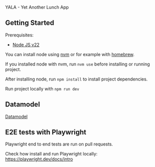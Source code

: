 YALA - Yet Another Lunch App

## Getting Started

Prerequisites:

- [Node JS v22](https://nodejs.org/en)

You can install node using [nvm](https://github.com/nvm-sh/nvm) or for example with [homebrew](https://formulae.brew.sh/formula/node).

If you installed node with nvm, run `nvm use` before installing or running project.

After installing node, run `npm install` to install project dependencies.

Run project locally with `npm run dev`

## Datamodel

[Datamodel](docs/datamodel.md)

## E2E tests with Playwright

Playwright end to end tests are run on pull requests.

Check how install and run Playwright locally: https://playwright.dev/docs/intro
